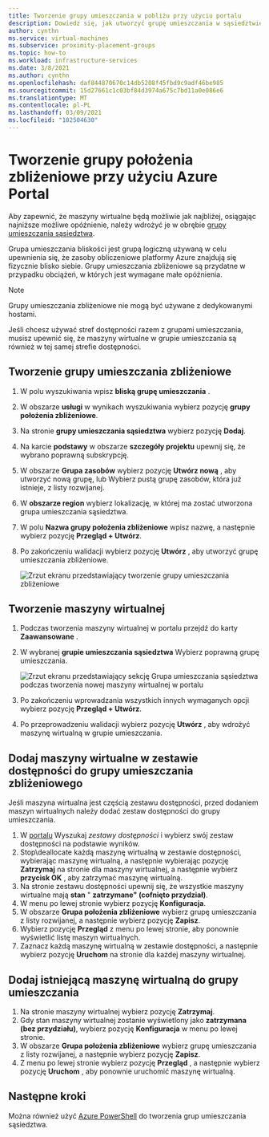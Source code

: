 ```yaml
---
title: Tworzenie grupy umieszczania w pobliżu przy użyciu portalu
description: Dowiedz się, jak utworzyć grupę umieszczania w sąsiedztwie przy użyciu Azure Portal.
author: cynthn
ms.service: virtual-machines
ms.subservice: proximity-placement-groups
ms.topic: how-to
ms.workload: infrastructure-services
ms.date: 3/8/2021
ms.author: cynthn
ms.openlocfilehash: daf844870670c14db5208f45fbd9c9adf46be985
ms.sourcegitcommit: 15d27661c1c03bf84d3974a675c7bd11a0e086e6
ms.translationtype: MT
ms.contentlocale: pl-PL
ms.lasthandoff: 03/09/2021
ms.locfileid: "102504630"
---
```

# <a name="create-a-proximity-placement-group-using-the-azure-portal"></a>Tworzenie grupy położenia zbliżeniowe przy użyciu Azure Portal

Aby zapewnić, że maszyny wirtualne będą możliwie jak najbliżej, osiągając najniższe możliwe opóźnienie, należy wdrożyć je w obrębie [grupy umieszczania sąsiedztwa](../co-location.md#proximity-placement-groups).

Grupa umieszczania bliskości jest grupą logiczną używaną w celu upewnienia się, że zasoby obliczeniowe platformy Azure znajdują się fizycznie blisko siebie. Grupy umieszczania zbliżeniowe są przydatne w przypadku obciążeń, w których jest wymagane małe opóźnienia.

> [!NOTE]
> Grupy umieszczania zbliżeniowe nie mogą być używane z dedykowanymi hostami.
>
> Jeśli chcesz używać stref dostępności razem z grupami umieszczania, musisz upewnić się, że maszyny wirtualne w grupie umieszczania są również w tej samej strefie dostępności.
>

## <a name="create-the-proximity-placement-group"></a>Tworzenie grupy umieszczania zbliżeniowe

1. W polu wyszukiwania wpisz **bliską grupę umieszczania** .
1. W obszarze **usługi** w wynikach wyszukiwania wybierz pozycję **grupy położenia zbliżeniowe**.
1. Na stronie **grupy umieszczania sąsiedztwa** wybierz pozycję **Dodaj**.
1. Na karcie **podstawy** w obszarze **szczegóły projektu** upewnij się, że wybrano poprawną subskrypcję.
1. W obszarze **Grupa zasobów** wybierz pozycję **Utwórz nową** , aby utworzyć nową grupę, lub Wybierz pustą grupę zasobów, która już istnieje, z listy rozwijanej. 
1. W **obszarze region** wybierz lokalizację, w której ma zostać utworzona grupa umieszczania sąsiedztwa.
1. W polu **Nazwa grupy położenia zbliżeniowe** wpisz nazwę, a następnie wybierz pozycję **Przegląd + Utwórz**.
1. Po zakończeniu walidacji wybierz pozycję **Utwórz** , aby utworzyć grupę umieszczania zbliżeniowe.

    ![Zrzut ekranu przedstawiający tworzenie grupy umieszczania zbliżeniowe](./media/ppg/ppg.png)


## <a name="create-a-vm"></a>Tworzenie maszyny wirtualnej

1. Podczas tworzenia maszyny wirtualnej w portalu przejdź do karty **Zaawansowane** . 
1. W wybranej **grupie umieszczania sąsiedztwa** Wybierz poprawną grupę umieszczania. 

    ![Zrzut ekranu przedstawiający sekcję Grupa umieszczania sąsiedztwa podczas tworzenia nowej maszyny wirtualnej w portalu](./media/ppg/vm-ppg.png)

1. Po zakończeniu wprowadzania wszystkich innych wymaganych opcji wybierz pozycję **Przegląd + Utwórz**.
1. Po przeprowadzeniu walidacji wybierz pozycję **Utwórz** , aby wdrożyć maszynę wirtualną w grupie umieszczania.


## <a name="add-vms-in-an-availability-set-to-a-proximity-placement-group"></a>Dodaj maszyny wirtualne w zestawie dostępności do grupy umieszczania zbliżeniowego

Jeśli maszyna wirtualna jest częścią zestawu dostępności, przed dodaniem maszyn wirtualnych należy dodać zestaw dostępności do grupy umieszczania.

1. W [portalu](https://portal.azure.com) Wyszukaj *zestawy dostępności* i wybierz swój zestaw dostępności na podstawie wyników.
1. Stop\deallocate każdą maszynę wirtualną w zestawie dostępności, wybierając maszynę wirtualną, a następnie wybierając pozycję **Zatrzymaj** na stronie dla maszyny wirtualnej, a następnie wybierz **przycisk OK** , aby zatrzymać maszynę wirtualną.
1. Na stronie zestawu dostępności upewnij się, że wszystkie maszyny wirtualne mają **stan** " **zatrzymane" (cofnięto przydział)**.
1. W menu po lewej stronie wybierz pozycję **Konfiguracja**.
1. W obszarze **Grupa położenia zbliżeniowe** wybierz grupę umieszczania z listy rozwijanej, a następnie wybierz pozycję **Zapisz**.
1. Wybierz pozycję **Przegląd** z menu po lewej stronie, aby ponownie wyświetlić listę maszyn wirtualnych. 
1. Zaznacz każdą maszynę wirtualną w zestawie dostępności, a następnie wybierz pozycję **Uruchom** na stronie dla każdej maszyny wirtualnej. 


## <a name="add-existing-vm-to-placement-group"></a>Dodaj istniejącą maszynę wirtualną do grupy umieszczania 


1. Na stronie maszyny wirtualnej wybierz pozycję **Zatrzymaj**.
1. Gdy stan maszyny wirtualnej zostanie wyświetlony jako **zatrzymana (bez przydziału)**, wybierz pozycję **Konfiguracja** w menu po lewej stronie.
1. W obszarze **Grupa położenia zbliżeniowe** wybierz grupę umieszczania z listy rozwijanej, a następnie wybierz pozycję **Zapisz**.
1. Z menu po lewej stronie wybierz pozycję **Przegląd** , a następnie wybierz pozycję **Uruchom** , aby ponownie uruchomić maszynę wirtualną.

 

## <a name="next-steps"></a>Następne kroki

Można również użyć [Azure PowerShell](proximity-placement-groups.md) do tworzenia grup umieszczania sąsiedztwa.
